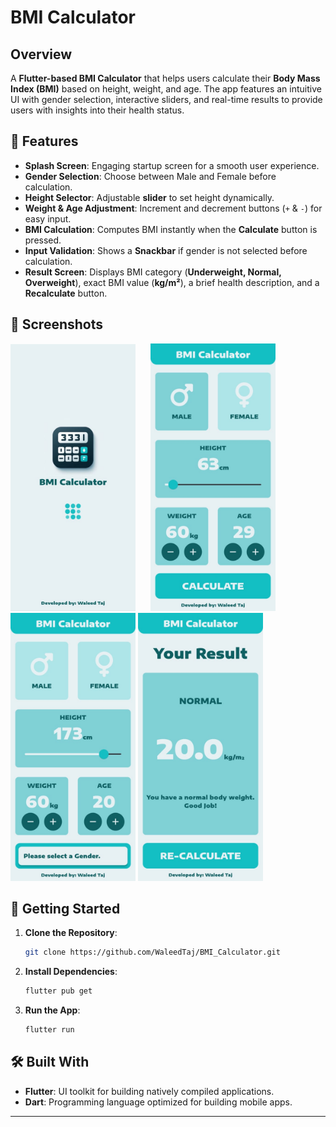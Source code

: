 # **BMI Calculator**  

## **Overview**  
A **Flutter-based BMI Calculator** that helps users calculate their **Body Mass Index (BMI)** based on height, weight, and age. The app features an intuitive UI with gender selection, interactive sliders, and real-time results to provide users with insights into their health status.  

## **📱 Features**  

- **Splash Screen**: Engaging startup screen for a smooth user experience.  
- **Gender Selection**: Choose between Male and Female before calculation.  
- **Height Selector**: Adjustable **slider** to set height dynamically.  
- **Weight & Age Adjustment**: Increment and decrement buttons (`+` & `-`) for easy input.  
- **BMI Calculation**: Computes BMI instantly when the **Calculate** button is pressed.  
- **Input Validation**: Shows a **Snackbar** if gender is not selected before calculation.  
- **Result Screen**: Displays BMI category (**Underweight, Normal, Overweight**), exact BMI value (**kg/m²**), a brief health description, and a **Recalculate** button.  

## **📸 Screenshots**  

<img src="https://github.com/WaleedTaj/BMI_Calculator/blob/master/images/Screenshot%201.jpeg" width="200" style="margin-right: 20px;"/> <img src="https://github.com/WaleedTaj/BMI_Calculator/blob/master/images/Screenshot%202.jpeg" width="200"/> <img src="https://github.com/WaleedTaj/BMI_Calculator/blob/master/images/Screenshot%203.jpeg" width="200"/> <img src="https://github.com/WaleedTaj/BMI_Calculator/blob/master/images/Screenshot%204.jpeg" width="200"/>


## **🚀 Getting Started**  

1. **Clone the Repository**:  
   ```bash
   git clone https://github.com/WaleedTaj/BMI_Calculator.git
   ```
2. **Install Dependencies**:
   ```bash
   flutter pub get
   ```
3. **Run the App**:
   ```bash
   flutter run
   
## 🛠️ Built With

- **Flutter**: UI toolkit for building natively compiled applications.
- **Dart**: Programming language optimized for building mobile apps.

---
